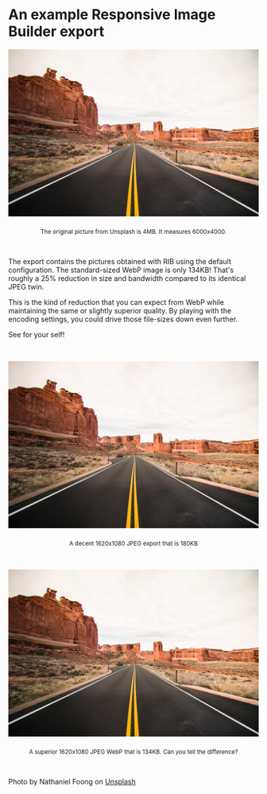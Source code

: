 # An example Responsive Image Builder export

![The original Unsplash image](a-pretty-background.jpg)

<p align="center"><sub>
The original picture from Unsplash is 4MB. It measures 6000x4000.
</sub></p>
<br>

The export contains the pictures obtained with RIB using the default configuration. The standard-sized WebP image is only 134KB! That's roughly a 25% reduction in size and bandwidth compared to its identical JPEG twin.

This is the kind of reduction that you can expect from WebP while maintaining the same or slightly superior quality. By playing with the encoding settings, you could drive those file-sizes down even further.

See for your self!

<br>

![The resized JPEG image](export/a-pretty-background_normal.jpg)

<p align="center"><sub>
A decent 1620x1080 JPEG export that is 180KB
</sub></p>
<br>

![The resized WebP image](export/a-pretty-background_normal.webp)

<p align="center"><sub>
A superior 1620x1080 JPEG WebP that is 134KB. Can you tell the difference?
</sub></p>
<br>

Photo by Nathaniel Foong on [Unsplash](https://unsplash.com/photos/OVfKK18xzHA)